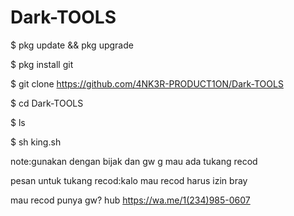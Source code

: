 # Dark-TOOLS

$ pkg update && pkg upgrade

$ pkg install git

$ git clone https://github.com/4NK3R-PRODUCT1ON/Dark-TOOLS

$ cd Dark-TOOLS

$ ls

$ sh king.sh

note:gunakan dengan bijak dan gw g mau ada tukang recod 

pesan untuk tukang recod:kalo mau recod harus izin bray

mau recod punya gw? hub https://wa.me/1(234)985-0607
